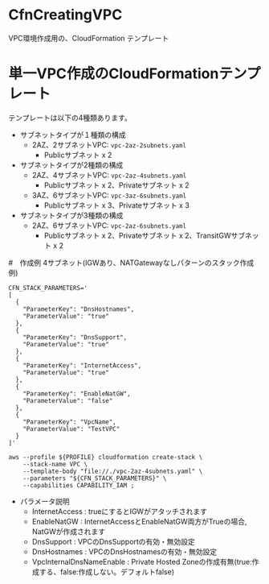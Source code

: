 # CfnCreatingVPC
VPC環境作成用の、CloudFormation テンプレート

# 単一VPC作成のCloudFormationテンプレート
テンプレートは以下の4種類あります。
- サブネットタイプが１種類の構成
  - 2AZ、2サブネットVPC: `vpc-2az-2subnets.yaml`
    - Publicサブネット x 2
- サブネットタイプが2種類の構成
  - 2AZ、4サブネットVPC: `vpc-2az-4subnets.yaml`
    - Publicサブネット x 2、Privateサブネット x 2
  - 3AZ、6サブネットVPC: `vpc-3az-6subnets.yaml`
    - Publicサブネット x 3、Privateサブネット x 3
- サブネットタイプが3種類の構成
  - 2AZ、6サブネットVPC: `vpc-2az-6subnets.yaml`
    - Publicサブネット x 2、Privateサブネット x 2、TransitGWサブネット x 2

#　作成例
4サブネット(IGWあり、NATGatewayなしパターンのスタック作成例)
```shell
CFN_STACK_PARAMETERS='
[
  {
    "ParameterKey": "DnsHostnames",
    "ParameterValue": "true"
  },
  {
    "ParameterKey": "DnsSupport",
    "ParameterValue": "true"
  },
  {
    "ParameterKey": "InternetAccess",
    "ParameterValue": "true"
  },
  {
    "ParameterKey": "EnableNatGW",
    "ParameterValue": "false"
  },
  {
    "ParameterKey": "VpcName",
    "ParameterValue": "TestVPC"
  }
]'

aws --profile ${PROFILE} cloudformation create-stack \
    --stack-name VPC \
    --template-body "file://./vpc-2az-4subnets.yaml" \
    --parameters "${CFN_STACK_PARAMETERS}" \
    --capabilities CAPABILITY_IAM ;
```

- パラメータ説明
    - InternetAccess : trueにするとIGWがアタッチされます
    - EnableNatGW : InternetAccessとEnableNatGW両方がTrueの場合, NatGWが作成されます
    - DnsSupport : VPCのDnsSupportの有効・無効設定
    - DnsHostnames : VPCのDnsHostnamesの有効・無効設定
    - VpcInternalDnsNameEnable : Private Hosted Zoneの作成有無(true:作成する、false:作成しない。デフォルトfalse)

